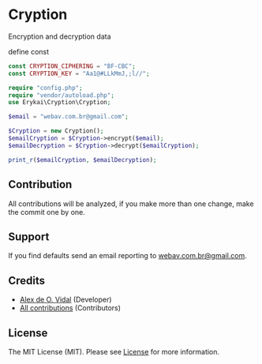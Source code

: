 # Cryption

Encryption and decryption data

define const
```php
const CRYPTION_CIPHERING = "BF-CBC";
const CRYPTION_KEY = "Aa1@#LLkMmJ,;l//";
```

```php
require "config.php";
require "vendor/autoload.php";
use Erykai\Cryption\Cryption;

$email = "webav.com.br@gmail.com";

$Cryption = new Cryption();
$emailCryption = $Cryption->encrypt($email);
$emailDecryption = $Cryption->decrypt($emailCryption);

print_r($emailCryption, $emailDecryption);
```

## Contribution

All contributions will be analyzed, if you make more than one change, make the commit one by one.

## Support

If you find defaults send an email reporting to webav.com.br@gmail.com.

## Credits

- [Alex de O. Vidal](https://github.com/alexdeovidal) (Developer)
- [All contributions](https://github.com/erykai/upload/contributors) (Contributors)

## License

The MIT License (MIT). Please see [License](https://github.com/erykai/upload/LICENSE) for more information.
